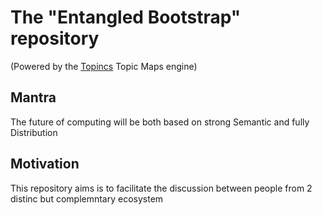 The "Entangled Bootstrap" repository
==
(Powered by the <a href="https://www.topincs.com">Topincs</a> Topic Maps engine)


Mantra
-
The future of computing will be both based on strong Semantic and fully Distribution

Motivation
-
This repository aims is to facilitate the discussion between people from 2 distinc but complemntary ecosystem
